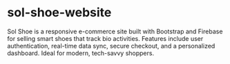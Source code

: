 # sol-shoe-website
Sol Shoe is a responsive e-commerce site built with Bootstrap and Firebase for selling smart shoes that track bio activities. Features include user authentication, real-time data sync, secure checkout, and a personalized dashboard. Ideal for modern, tech-savvy shoppers.
